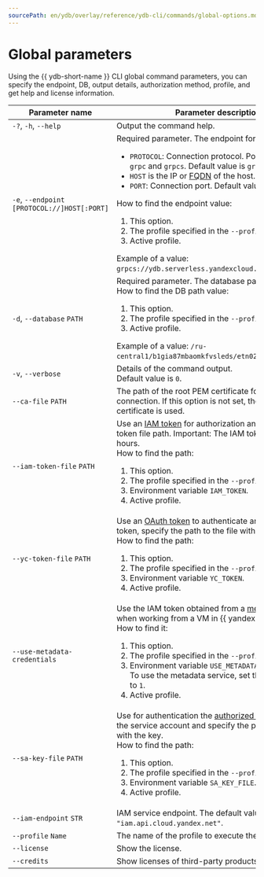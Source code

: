 ```yaml
---
sourcePath: en/ydb/overlay/reference/ydb-cli/commands/global-options.md
---
```

# Global parameters

Using the {{ ydb-short-name }} CLI global command parameters, you can specify the endpoint, DB, output details, authorization method, profile, and get help and license information.

| Parameter name | Parameter description |
| --- | --- |
| `-?`, `-h`, `--help` | Output the command help. |
| `-e`, `--endpoint` `[PROTOCOL://]HOST[:PORT]` | Required parameter. The endpoint for the connection.<br/><ul><li>`PROTOCOL`: Connection protocol. Possible values: `grpc` and `grpcs`. Default value is `grpcs`.</li><li>`HOST` is the IP or [FQDN](https://ru.wikipedia.org/wiki/FQDN) of the host.</li><li>`PORT`: Connection port. Default value is `2135`.</li></ul>How to find the endpoint value:<ol><li>This option.</li><li>The profile specified in the `--profile` option.</li><li>Active profile.</li></ol>Example of a value: `grpcs://ydb.serverless.yandexcloud.net:2135`. |
| `-d`, `--database` `PATH` | Required parameter. The database path.<br/>How to find the DB path value:<ol><li>This option.</li><li>The profile specified in the `--profile` option.</li><li>Active profile.</li></ol>Example of a value: `/ru-central1/b1gia87mbaomkfvsleds/etn02j1mlm4vgjhij03e`. |
| `-v`, `--verbose` | Details of the command output.<br/>Default value is `0`. |
| `--ca-file` `PATH` | The path of the root PEM certificate for the TSL connection. If this option is not set, the default certificate is used. |
| `--iam-token-file` `PATH` | Use an [IAM token](https://cloud.yandex.com/docs/iam/concepts/authorization/iam-token) for authorization and specify the token file path. Important: The IAM token lifetime is 12 hours.<br/>How to find the path:<ol><li>This option.</li><li>The profile specified in the `--profile` option.</li><li>Environment variable `IAM_TOKEN`.</li><li>Active profile.</li></ol> |
| `--yc-token-file` `PATH` | Use an [OAuth token](https://cloud.yandex.com/docs/iam/concepts/authorization/oauth-token) to authenticate and obtain an IAM token, specify the path to the file with the OAuth token.<br/>How to find the path:<ol><li>This option.</li><li>The profile specified in the `--profile` option.</li><li>Environment variable `YC_TOKEN`.</li><li>Active profile.</li></ol> |
| `--use-metadata-credentials` | Use the IAM token obtained from a [metadata service](https://cloud.yandex.com/docs/compute/operations/vm-connect/auth-inside-vm) when working from a VM in {{ yandex-cloud }}.<br/>How to find it:<ol><li>This option.</li><li>The profile specified in the `--profile` option.</li><li>Environment variable `USE_METADATA_CREDENTIALS`. To use the metadata service, set the variable value to `1`.</li><li>Active profile.</li></ol> |
| `--sa-key-file` `PATH` | Use for authentication the [authorized access key]( https://cloud.yandex.com/docs/iam/concepts/authorization/key) of the service account and specify the path of the file with the key.<br/>How to find the path:<ol><li>This option.</li><li>The profile specified in the `--profile` option.</li><li>Environment variable `SA_KEY_FILE`.</li><li>Active profile.</li></ol> |
| `--iam-endpoint` `STR` | IAM service endpoint. The default value is `"iam.api.cloud.yandex.net"`. |
| `--profile` `Name` | The name of the profile to execute the command. |
| `--license` | Show the license. |
| `--credits` | Show licenses of third-party products. |
